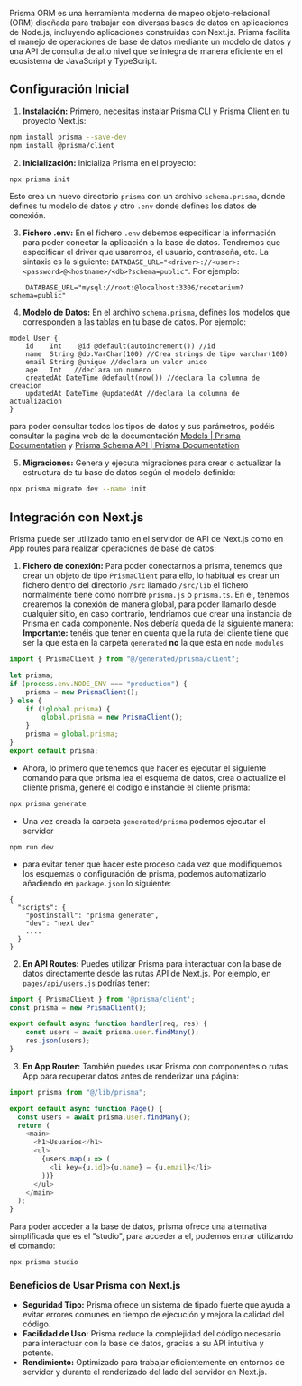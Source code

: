 Prisma ORM es una herramienta moderna de mapeo objeto-relacional (ORM) diseñada para trabajar con diversas bases de datos en aplicaciones de Node.js, incluyendo aplicaciones construidas con Next.js. Prisma facilita el manejo de operaciones de base de datos mediante un modelo de datos y una API de consulta de alto nivel que se integra de manera eficiente en el ecosistema de JavaScript y TypeScript.

## Configuración Inicial

1. **Instalación:** Primero, necesitas instalar Prisma CLI y Prisma Client en tu proyecto Next.js:
``` bash
npm install prisma --save-dev
npm install @prisma/client
```
   
2. **Inicialización:** Inicializa Prisma en el proyecto:
``` bash
npx prisma init
```

Esto crea un nuevo directorio `prisma` con un archivo `schema.prisma`, donde defines tu modelo de datos y otro `.env` donde defines los datos de conexión.

3. **Fichero .env:**  En el fichero `.env` debemos especificar la información para poder conectar la aplicación a la base de datos. Tendremos que especificar el driver que usaremos, el usuario, contraseña, etc. La sintaxis es la siguiente:
   `DATABASE_URL="<driver>://<user>:<password>@<hostname>/<db>?schema=public"`. Por ejemplo:
``` env
	DATABASE_URL="mysql://root:@localhost:3306/recetarium?schema=public"
```

4. **Modelo de Datos:** En el archivo `schema.prisma`, defines los modelos que corresponden a las tablas en tu base de datos. Por ejemplo:
``` prisma
model User {
	id    Int    @id @default(autoincrement()) //id
	name  String @db.VarChar(100) //Crea strings de tipo varchar(100)
	email String @unique //declara un valor unico
	age   Int   //declara un numero
	createdAt DateTime @default(now()) //declara la columna de creacion
	updatedAt DateTime @updatedAt //declara la columna de actualizacion
}
```
para poder consultar todos los tipos de datos y sus parámetros, podéis consultar la pagina web de la documentación [Models | Prisma Documentation](https://www.prisma.io/docs/orm/prisma-schema/data-model/models) y [Prisma Schema API | Prisma Documentation](https://www.prisma.io/docs/orm/reference/prisma-schema-reference)  

  5. **Migraciones:** Genera y ejecuta migraciones para crear o actualizar la estructura de tu base de datos según el modelo definido:

``` bash
npx prisma migrate dev --name init
```

## Integración con Next.js

Prisma puede ser utilizado tanto en el servidor de API de Next.js como en App routes para realizar operaciones de base de datos:

1. **Fichero de conexión:** Para poder conectarnos a prisma, tenemos que crear un objeto de tipo `PrismaClient` para ello, lo habitual es crear un fichero dentro del directorio `/src` llamado `/src/lib` el fichero normalmente tiene como nombre `prisma.js` o `prisma.ts`. En el, tenemos crearemos la conexión de manera global, para poder llamarlo desde cualquier sitio, en caso contrario, tendríamos que crear una instancia de Prisma en cada componente. Nos debería queda de la siguiente manera: 
   **Importante:** tenéis que tener en cuenta que la ruta del cliente tiene que ser la que esta en la carpeta `generated` **no** la que esta en `node_modules` 
``` js
import { PrismaClient } from "@/generated/prisma/client";

let prisma;
if (process.env.NODE_ENV === "production") {
    prisma = new PrismaClient();
} else {
    if (!global.prisma) {
        global.prisma = new PrismaClient();
    }
    prisma = global.prisma;
}
export default prisma;
```
 - Ahora, lo primero que tenemos que hacer es ejecutar el siguiente comando para que prisma lea el esquema de datos, crea o actualize el cliente prisma, genere el código e instancie el cliente prisma:
```bash
npx prisma generate
```
- Una vez creada la carpeta `generated/prisma` podemos ejecutar el servidor
```
npm run dev
```
- para evitar tener que hacer este proceso cada vez que modifiquemos los esquemas o configuración de prisma, podemos automatizarlo añadiendo en `package.json` lo siguiente: 
```
{
  "scripts": {
    "postinstall": "prisma generate",
    "dev": "next dev"
    ....
  }
}
```

2. **En API Routes:** Puedes utilizar Prisma para interactuar con la base de datos directamente desde las rutas API de Next.js. Por ejemplo, en `pages/api/users.js` podrías tener:
``` javascript
import { PrismaClient } from '@prisma/client';
const prisma = new PrismaClient();

export default async function handler(req, res) {
	const users = await prisma.user.findMany();
	res.json(users); 
}
```

3. **En App Router:** También puedes usar Prisma con componentes o rutas App para recuperar datos antes de renderizar una página:

``` javascript
import prisma from "@/lib/prisma";

export default async function Page() {
  const users = await prisma.user.findMany();
  return (
    <main>
      <h1>Usuarios</h1>
      <ul>
        {users.map(u => (
          <li key={u.id}>{u.name} – {u.email}</li>
        ))}
      </ul>
    </main>
  );
}
```    

Para poder acceder a la base de datos, prisma ofrece una alternativa simplificada que es el "studio", para acceder a el, podemos entrar utilizando el comando:
```bash 
npx prisma studio
```

### Beneficios de Usar Prisma con Next.js

- **Seguridad Tipo:** Prisma ofrece un sistema de tipado fuerte que ayuda a evitar errores comunes en tiempo de ejecución y mejora la calidad del código.
- **Facilidad de Uso:** Prisma reduce la complejidad del código necesario para interactuar con la base de datos, gracias a su API intuitiva y potente.
- **Rendimiento:** Optimizado para trabajar eficientemente en entornos de servidor y durante el renderizado del lado del servidor en Next.js.
